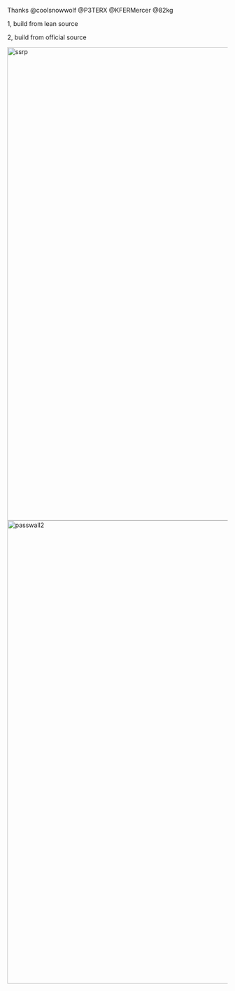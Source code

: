 


Thanks @coolsnowwolf @P3TERX @KFERMercer @82kg

1,   build from lean source

2,   build from official source






<img width="1079" alt="ssrp" src="https://github.com/xh116/OpenWrt-Actions/assets/37950502/0619b25c-af06-4bc1-8ca3-ae5793b00fdf">
<img width="1056" alt="passwall2" src="https://github.com/xh116/OpenWrt-Actions/assets/37950502/64ab73df-1613-4708-bd2d-c150b73140c7">
